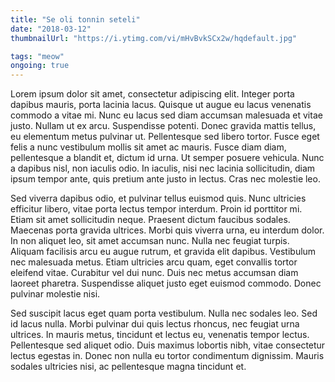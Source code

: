 ```yaml
---
title: "Se oli tonnin seteli"
date: "2018-03-12"
thumbnailUrl: "https://i.ytimg.com/vi/mHvBvkSCx2w/hqdefault.jpg"

tags: "meow"
ongoing: true
---
```


Lorem ipsum dolor sit amet, consectetur adipiscing elit. Integer porta dapibus mauris, porta lacinia lacus. Quisque ut augue eu lacus venenatis commodo a vitae mi. Nunc eu lacus sed diam accumsan malesuada et vitae justo. Nullam ut ex arcu. Suspendisse potenti. Donec gravida mattis tellus, eu elementum metus pulvinar ut. Pellentesque sed libero tortor. Fusce eget felis a nunc vestibulum mollis sit amet ac mauris. Fusce diam diam, pellentesque a blandit et, dictum id urna. Ut semper posuere vehicula. Nunc a dapibus nisl, non iaculis odio. In iaculis, nisi nec lacinia sollicitudin, diam ipsum tempor ante, quis pretium ante justo in lectus. Cras nec molestie leo.

Sed viverra dapibus odio, et pulvinar tellus euismod quis. Nunc ultricies efficitur libero, vitae porta lectus tempor interdum. Proin id porttitor mi. Etiam sit amet sollicitudin neque. Praesent dictum faucibus sodales. Maecenas porta gravida ultrices. Morbi quis viverra urna, eu interdum dolor. In non aliquet leo, sit amet accumsan nunc. Nulla nec feugiat turpis. Aliquam facilisis arcu eu augue rutrum, et gravida elit dapibus. Vestibulum nec malesuada metus. Etiam ultricies arcu quam, eget convallis tortor eleifend vitae. Curabitur vel dui nunc. Duis nec metus accumsan diam laoreet pharetra. Suspendisse aliquet justo eget euismod commodo. Donec pulvinar molestie nisi.

Sed suscipit lacus eget quam porta vestibulum. Nulla nec sodales leo. Sed id lacus nulla. Morbi pulvinar dui quis lectus rhoncus, nec feugiat urna ultrices. In mauris metus, tincidunt et lectus eu, venenatis tempor lectus. Pellentesque sed aliquet odio. Duis maximus lobortis nibh, vitae consectetur lectus egestas in. Donec non nulla eu tortor condimentum dignissim. Mauris sodales ultricies nisi, ac pellentesque magna tincidunt et.